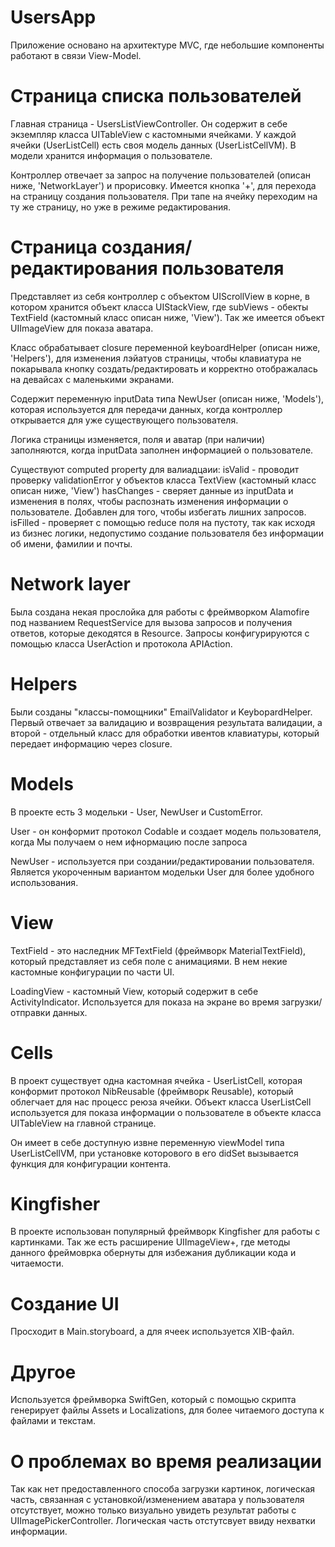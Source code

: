 # UsersApp

Приложение основано на архитектуре MVC, где небольшие компоненты работают в связи View-Model.

# Страница списка пользователей

Главная страница - UsersListViewController. Он содержит в себе экземпляр класса UITableView с кастомными ячейками. У каждой ячейки (UserListCell) есть своя модель данных (UserListCellVM). В модели хранится информация о пользователе.

Контроллер отвечает за запрос на получение пользователей (описан ниже, 'NetworkLayer') и прорисовку.
Имеется кнопка '+', для перехода на страницу создания пользователя. При тапе на ячейку переходим на ту же страницу, но уже в режиме редактирования.

# Страница создания/редактирования пользователя

Представляет из себя контроллер с объектом UIScrollView в корне, в котором хранится объект класса UIStackView, где subViews - обекты TextField (кастомный класс описан ниже, 'View'). Так же имеется объект UIImageView для показа аватара.

Класс обрабатывает closure переменной keyboardHelper (описан ниже, 'Helpers'), для изменения лэйатуов страницы, чтобы клавиатура не покарывала кнопку создать/редактировать и корректно отображалась на девайсах с маленькими экранами.

Содержит переменную inputData типа NewUser (описан ниже, 'Models'), которая используется для передачи данных, когда контроллер открывается для уже существующего пользователя. 

Логика страницы изменяется, поля и аватар (при наличии) заполняются, когда inputData заполнен информацией о пользователе.

Существуют computed property для валиадцаии:
isValid - проводит проверку validationError у объектов класса TextView (кастомный класс описан ниже, 'View')
hasChanges - сверяет данные из inputData и изменения в полях, чтобы распознать изменения информации о пользователе. Добавлен для того, чтобы избегать лишних запросов.
isFilled - проверяет с помощью reduce поля на пустоту, так как исходя из бизнес логики, недопустимо создание пользователя без информации об имени, фамилии и почты.

# Network layer

Была создана некая прослойка для работы с фреймворком Alamofire под названием RequestService для вызова запросов и получения ответов, которые декодятся в Resource. Запросы конфигурируются с помощью класса UserAction и протокола APIAction.

# Helpers

Были созданы "классы-помощники" EmailValidator и KeybopardHelper. Первый отвечает за валидацию и возвращения результата валидации, а второй - отдельный класс для обработки ивентов клавиатуры, который передает информацию через closure.

# Models

В проекте есть 3 модельки - User, NewUser и CustomError.

User - он конформит протокол Codable и создает модель пользователя, когда Мы получаем о нем ифнормацию после запроса

NewUser - используется при создании/редактировании пользователя. Является укороченным вариантом модельки User для более удобного использования.

# View

TextField - это наследник MFTextField (фреймворк MaterialTextField), который представляет из себя поле с анимациями. В нем некие кастомные конфигурации по части UI.

LoadingView - кастомный View, который содержит в себе ActivityIndicator. Используется для показа на экране во время загрузки/отправки данных.

# Cells

В проект существует одна кастомная ячейка - UserListCell, которая конформит протокол NibReusable (фреймворк Reusable), который облегчает для нас процесс реюза ячейки. Объект класса UserListCell используется для показа информации о пользователе в объекте класса UITableView на главной странице.

Он имеет в себе доступную извне переменную viewModel типа UserListCellVM, при установке которового в его didSet вызывается функция для конфигурации контента.

# Kingfisher

В проекте использован популярный фреймворк Kingfisher для работы с картинками. Так же есть расширение UIImageView+, где методы данного фреймоврка обернуты для избежания дубликации кода и читаемости.

# Создание UI

Просходит в Main.storyboard, а для ячеек используется XIB-файл.

# Другое

Используется фреймворка SwiftGen, который с помощью скрипта генерирует файлы Assets и Localizations, для более читаемого доступа к файлами и текстам.

# О проблемах во время реализации

Так как нет предоставленного способа загрузки картинок, логическая часть, связанная с установкой/изменением аватара у пользователя отсутствует, можно только визуально увидеть результат работы с UIImagePickerController. Логическая часть отстутсвует ввиду нехватки информации.

